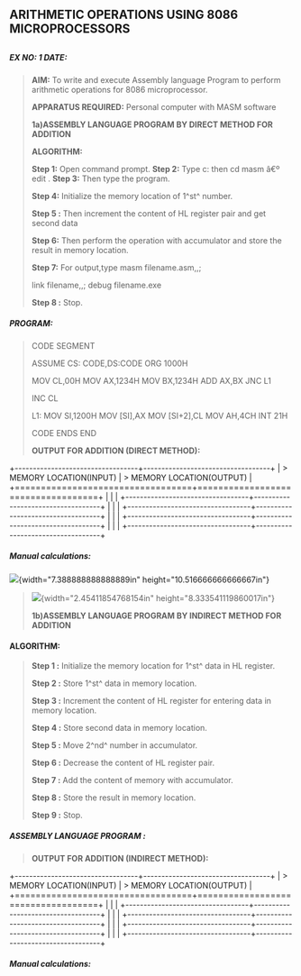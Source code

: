 ## ARITHMETIC OPERATIONS USING 8086 MICROPROCESSORS

## 

##### EX NO: 1 DATE:

> **AIM:** To write and execute Assembly language Program to perform
> arithmetic operations for 8086 microprocessor.
>
> **APPARATUS REQUIRED:** Personal computer with MASM software
>
> **1a)ASSEMBLY LANGUAGE PROGRAM BY DIRECT METHOD FOR ADDITION**
>
> **ALGORITHM:**
>
> **Step 1:** Open command prompt. **Step 2:** Type c: then cd masm â€º
> edit . **Step 3:** Then type the program.
>
> **Step 4:** Initialize the memory location of 1^st^ number.
>
> **Step 5 :** Then increment the content of HL register pair and get
> second data
>
> **Step 6:** Then perform the operation with accumulator and store the
> result in memory location.
>
> **Step 7:** For output,type masm filename.asm,,;
>
> link filename,,; debug filename.exe
>
> **Step 8 :** Stop.

##### PROGRAM:

> CODE SEGMENT
>
> ASSUME CS: CODE,DS:CODE ORG 1000H
>
> MOV CL,00H MOV AX,1234H MOV BX,1234H ADD AX,BX JNC L1
>
> INC CL
>
> L1: MOV SI,1200H MOV \[SI\],AX MOV \[SI+2\],CL MOV AH,4CH INT 21H
>
> CODE ENDS END
>
> **OUTPUT FOR ADDITION (DIRECT METHOD):**

+----------------------------------+-----------------------------------+
| > MEMORY LOCATION(INPUT)         | > MEMORY LOCATION(OUTPUT)         |
+==================================+===================================+
|                                  |                                   |
+----------------------------------+-----------------------------------+
|                                  |                                   |
+----------------------------------+-----------------------------------+
|                                  |                                   |
+----------------------------------+-----------------------------------+
|                                  |                                   |
+----------------------------------+-----------------------------------+

##### Manual calculations:

![](media/image1.png){width="7.388888888888889in"
height="10.516666666666667in"}

> ![](media/image3.png){width="2.45411854768154in"
> height="8.333541119860017in"}
>
> **1b)ASSEMBLY LANGUAGE PROGRAM BY INDIRECT METHOD FOR ADDITION**

#### ALGORITHM:

> **Step 1 :** Initialize the memory location for 1^st^ data in HL
> register.
>
> **Step 2 :** Store 1^st^ data in memory location.
>
> **Step 3 :** Increment the content of HL register for entering data in
> memory location.
>
> **Step 4 :** Store second data in memory location.
>
> **Step 5 :** Move 2^nd^ number in accumulator.
>
> **Step 6 :** Decrease the content of HL register pair.
>
> **Step 7 :** Add the content of memory with accumulator.
>
> **Step 8 :** Store the result in memory location.
>
> **Step 9 :** Stop.

##### ASSEMBLY LANGUAGE PROGRAM :

> **OUTPUT FOR ADDITION (INDIRECT METHOD):**

+----------------------------------+-----------------------------------+
| > MEMORY LOCATION(INPUT)         | > MEMORY LOCATION(OUTPUT)         |
+==================================+===================================+
|                                  |                                   |
+----------------------------------+-----------------------------------+
|                                  |                                   |
+----------------------------------+-----------------------------------+
|                                  |                                   |
+----------------------------------+-----------------------------------+
|                                  |                                   |
+----------------------------------+-----------------------------------+

##### Manual calculations:

